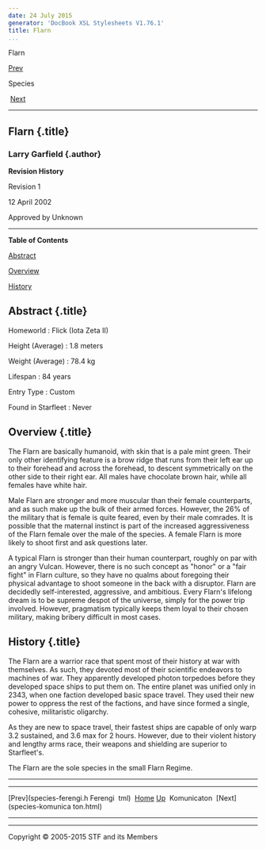 ```yaml
---
date: 24 July 2015
generator: 'DocBook XSL Stylesheets V1.76.1'
title: Flarn
...
```


Flarn

[Prev](species-ferengi.html) 

Species

 [Next](species-komunicaton.html)

* * * * *

Flarn {.title}
-----

### Larry Garfield {.author}

**Revision History**

Revision 1

12 April 2002

Approved by Unknown

* * * * *

**Table of Contents**

[Abstract](species-flarn.html#idp140478692093456)

[Overview](species-flarn.html#idp140478692103440)

[History](species-flarn.html#idp140478692106816)

Abstract {.title}
--------

 Homeworld 
:   Flick (Iota Zeta II)

 Height (Average) 
:   1.8 meters

 Weight (Average) 
:   78.4 kg

 Lifespan 
:   84 years

 Entry Type 
:   Custom

 Found in Starfleet 
:   Never

Overview {.title}
--------

The Flarn are basically humanoid, with skin that is a pale mint green.
Their only other identifying feature is a brow ridge that runs from
their left ear up to their forehead and across the forehead, to descent
symmetrically on the other side to their right ear. All males have
chocolate brown hair, while all females have white hair.

Male Flarn are stronger and more muscular than their female
counterparts, and as such make up the bulk of their armed forces.
However, the 26% of the military that is female is quite feared, even by
their male comrades. It is possible that the maternal instinct is part
of the increased aggressiveness of the Flarn female over the male of the
species. A female Flarn is more likely to shoot first and ask questions
later.

A typical Flarn is stronger than their human counterpart, roughly on par
with an angry Vulcan. However, there is no such concept as "honor" or a
"fair fight" in Flarn culture, so they have no qualms about foregoing
their physical advantage to shoot someone in the back with a disruptor.
Flarn are decidedly self-interested, aggressive, and ambitious. Every
Flarn's lifelong dream is to be supreme despot of the universe, simply
for the power trip involved. However, pragmatism typically keeps them
loyal to their chosen military, making bribery difficult in most cases.

History {.title}
-------

The Flarn are a warrior race that spent most of their history at war
with themselves. As such, they devoted most of their scientific
endeavors to machines of war. They apparently developed photon torpedoes
before they developed space ships to put them on. The entire planet was
unified only in 2343, when one faction developed basic space travel.
They used their new power to oppress the rest of the factions, and have
since formed a single, cohesive, militaristic oligarchy.

As they are new to space travel, their fastest ships are capable of only
warp 3.2 sustained, and 3.6 max for 2 hours. However, due to their
violent history and lengthy arms race, their weapons and shielding are
superior to Starfleet's.

The Flarn are the sole species in the small Flarn Regime.

* * * * *

  ------------------------ ------------------------ ------------------------
  [Prev](species-ferengi.h Ferengi 
  tml)                     [Home](../index.html)
  [Up](species.html)        Komunicaton
   [Next](species-komunica 
  ton.html)                
  ------------------------ ------------------------ ------------------------

* * * * *

Copyright © 2005-2015 STF and its Members
